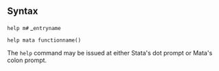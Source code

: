 ## Syntax

`help m#`<span class="nowrap"> _`entryname`

`help mata functionname()`

The `help` command may be issued at either Stata's dot prompt or Mata's
colon prompt.
